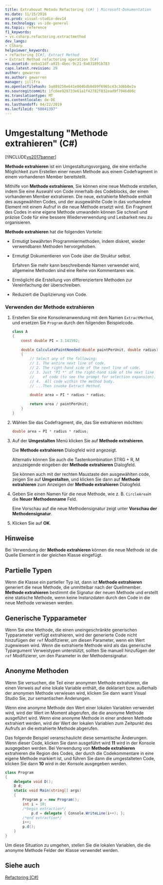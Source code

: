```yaml
---
title: Extrahovat Metodu Refactoring (c#) | Microsoft-Dokumentation
ms.date: 11/15/2016
ms.prod: visual-studio-dev14
ms.technology: vs-ide-general
ms.topic: reference
f1_keywords:
- vs.csharp.refactoring.extractmethod
dev_langs:
- CSharp
helpviewer_keywords:
- refactoring [C#], Extract Method
- Extract Method refactoring operation [C#]
ms.assetid: eeba11df-a815-4bec-9c21-8a831891b783
caps.latest.revision: 29
author: gewarren
ms.author: gewarren
manager: jillfra
ms.openlocfilehash: 5a889250e641e004bdb0d89f6965c43c3d6b8e2a
ms.sourcegitcommit: 1fc6ee928733e61a1f42782f832ead9f7946d00c
ms.translationtype: MT
ms.contentlocale: de-DE
ms.lasthandoff: 04/22/2019
ms.locfileid: "60041397"
---
```

# <a name="extract-method-refactoring-c"></a>Umgestaltung "Methode extrahieren" (C#)
[!INCLUDE[vs2017banner](../includes/vs2017banner.md)]

**Methode extrahieren** ist ein Umgestaltungsvorgang, die eine einfache Möglichkeit zum Erstellen einer neuen Methode aus einem Codefragment in einem vorhandenen Member bereitstellt.  
  
 Mithilfe von **Methode extrahieren**, Sie können eine neue Methode erstellen, indem Sie eine Auswahl von Code innerhalb des Codeblocks, der einen vorhandenen Member extrahieren. Die neue, extrahierte Methode enthält des ausgewählten Codes, und der ausgewählte Code in das vorhandene Element mit einem Aufruf in die neue Methode ersetzt wird. Ein Fragment des Codes in eine eigene Methode umwandeln können Sie schnell und präzise Code für eine bessere Wiederverwendung und Lesbarkeit neu zu organisieren.  
  
 **Methode extrahieren** hat die folgenden Vorteile:  
  
- Ermutigt bewährten Programmiermethoden, indem diskret, wieder verwendbaren Methoden hervorgehoben.  
  
- Ermutigt Dokumentieren von Code über die Struktur selbst.  
  
     Erfahren Sie mehr kann beschreibende Namen verwendet wird, allgemeine Methoden sind eine Reihe von Kommentaren wie.  
  
- Ermöglicht die Erstellung von differenziertere Methoden zur Vereinfachung der überschreiben.  
  
- Reduziert die Duplizierung von Code.  
  
### <a name="to-use-extract-method"></a>Verwenden der Methode extrahieren  
  
1. Erstellen Sie eine Konsolenanwendung mit dem Namen `ExtractMethod`, und ersetzen Sie `Program` durch den folgenden Beispielcode.  
  
    ```csharp  
    class A  
    {  
        const double PI = 3.141592;  
  
        double CalculatePaintNeeded(double paintPerUnit, double radius)  
        {  
            // Select any of the following:  
            // 1. The entire next line of code.  
            // 2. The right-hand side of the next line of code.  
            // 3. Just "PI *" of the right-hand side of the next line  
            //    of code (to see the prompt for selection expansion).  
            // 4.  All code within the method body.  
            // ...Then invoke Extract Method.  
  
            double area = PI * radius * radius;  
  
            return area / paintPerUnit;  
        }  
    }  
    ```  
  
2. Wählen Sie das Codefragment, die, das Sie extrahieren möchten:  
  
    ```csharp  
    double area = PI * radius * radius;  
    ```  
  
3. Auf der **Umgestalten** Menü klicken Sie auf **Methode extrahieren**.  
  
     Die **Methode extrahieren** Dialogfeld wird angezeigt.  
  
     Alternativ können Sie auch die Tastenkombination STRG + R, M anzuzeigende eingeben der **Methode extrahieren** Dialogfeld.  
  
     Sie können auch mit der rechten Maustaste den ausgewählten code, zeigen Sie auf **Umgestalten**, und klicken Sie dann auf **Methode extrahieren** zum Anzeigen der **Methode extrahieren** Dialogfeld.  
  
4. Geben Sie einen Namen für die neue Methode, wie z. B. `CircleArea`in die **Neuer Methodenname** Feld.  
  
     Eine Vorschau auf die neue Methodensignatur zeigt unter **Vorschau der Methodensignatur**.  
  
5. Klicken Sie auf **OK**.  
  
## <a name="remarks"></a>Hinweise  
 Bei Verwendung der **Methode extrahieren** können die neue Methode ist die Quelle Element in der gleichen Klasse eingefügt.  
  
## <a name="partial-types"></a>Partielle Typen  
 Wenn die Klasse ein partieller Typ ist, dann ist **Methode extrahieren** generiert die neue Methode, die unmittelbar nach der Quellmember. **Methode extrahieren** bestimmt die Signatur der neuen Methode und erstellt eine statische Methode, wenn keine Instanzdaten durch den Code in die neue Methode verwiesen werden.  
  
## <a name="generic-type-parameters"></a>Generische Typparameter  
 Wenn Sie eine Methode, die einen uneingeschränkte generischen Typparameter verfügt extrahieren, wird der generierte Code nicht hinzufügen der `ref` Modifizierer, um diesen Parameter, wenn ein Wert zugewiesen wird. Wenn die extrahierte Methode wird als das generische Typargument Verweistypen unterstützt, sollten Sie manuell hinzufügen der `ref` Modifizierer, um den Parameter in der Methodensignatur.  
  
## <a name="anonymous-methods"></a>Anonyme Methoden  
 Wenn Sie versuchen, die Teil einer anonymen Methode extrahieren, die einen Verweis auf eine lokale Variable enthält, die deklariert bzw. außerhalb der anonymen Methode verwiesen wird, klicken Sie dann warnt Visual Studio Sie, zur semantischen Änderungen.  
  
 Wenn eine anonyme Methode den Wert einer lokalen Variablen verwendet wird, wird der Wert im Moment abgerufen, die die anonyme Methode ausgeführt wird. Wenn eine anonyme Methode in einer anderen Methode extrahiert werden, wird der Wert der lokalen Variablen zum Zeitpunkt des Aufrufs an die extrahierte Methode abgerufen.  
  
 Das folgende Beispiel veranschaulicht diese semantische Änderungen. Wenn dieser Code, klicken Sie dann ausgeführt wird **11** wird in der Konsole ausgegeben werden. Bei Verwendung von **Methode extrahieren** extrahieren die Region des Codes, der durch die Codekommentare in eine eigene Methode markiert ist, und führen Sie dann die umgestalteten Code, klicken Sie dann **10** wird in der Konsole ausgegeben werden.  
  
```csharp  
class Program  
{  
    delegate void D();  
    D d;  
    static void Main(string[] args)  
    {  
        Program p = new Program();  
        int i = 10;  
        /*begin extraction*/  
            p.d = delegate { Console.WriteLine(i++); };  
        /*end extraction*/  
        i++;  
        p.d();  
    }  
}  
```  
  
 Um diese Situation zu umgehen, stellen Sie die lokalen Variablen, die die anonyme Methode Felder der Klasse verwendet werden.  
  
## <a name="see-also"></a>Siehe auch  
 [Refactoring (C#)](../csharp-ide/refactoring-csharp.md)